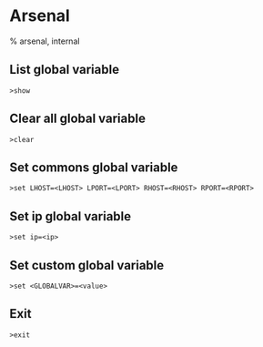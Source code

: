 # Arsenal

% arsenal, internal

## List global variable
```
>show
```

## Clear all global variable
```
>clear
```

## Set commons global variable
```
>set LHOST=<LHOST> LPORT=<LPORT> RHOST=<RHOST> RPORT=<RPORT>
```

## Set ip global variable
```
>set ip=<ip>
```

## Set custom global variable
```
>set <GLOBALVAR>=<value>
```

## Exit
```
>exit
```

